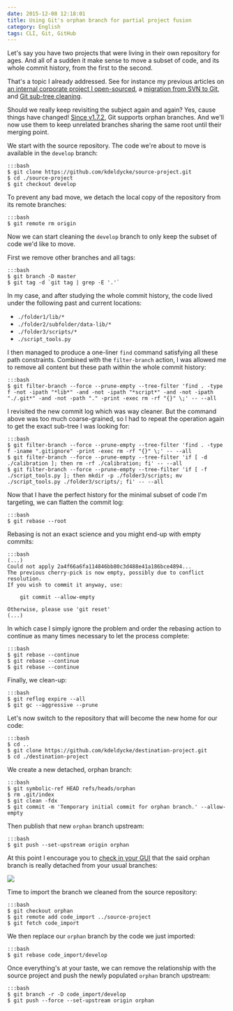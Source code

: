 ```yaml
---
date: 2015-12-08 12:18:01
title: Using Git's orphan branch for partial project fusion
category: English
tags: CLI, Git, GitHub
---
```


Let's say you have two projects that were living in their own repository for
ages. And all of a sudden it make sense to move a subset of code, and its whole
commit history, from the first to the second.

That's a topic I already addressed. See
for instance my previous articles on [an internal corporate project I
open-sourced](http://kevin.deldycke.com/2011/08/how-open-source-an-internal-corporate-project-webping/),
a [migration from SVN to
Git](http://kevin.deldycke.com/2011/04/ftt-migration-subversion-git/), and
[Git sub-tree
cleaning](http://kevin.deldycke.com/2011/02/moving-git-subtree-repository/).

Should we really keep revisiting the subject again and again? Yes, cause things
have changed! [Since v1.7.2](https://git-scm.com/docs/git-checkout/1.7.2), Git
supports orphan branches. And we'll now use them to keep unrelated branches
sharing the same root until their merging point.

We start with the source repository. The code we're about to move is available
in the `develop` branch:

    :::bash
    $ git clone https://github.com/kdeldycke/source-project.git
    $ cd ./source-project
    $ git checkout develop

To prevent any bad move, we detach the local copy of the repository from its
remote branches:

    :::bash
    $ git remote rm origin

Now we can start cleaning the `develop` branch to only keep the subset of code
we'd like to move.

First we remove other branches and all tags:

    :::bash
    $ git branch -D master
    $ git tag -d `git tag | grep -E '.'`

In my case, and after studying the whole commit history, the code lived under
the following past and current locations:

* `./folder1/lib/*`
* `./folder2/subfolder/data-lib/*`
* `./folder3/scripts/*`
* `./script_tools.py`

I then managed to produce a one-liner `find` command satisfying all these path
constraints. Combined with the `filter-branch` action, I was allowed me to
remove all content but these path within the whole commit history:

    :::bash
    $ git filter-branch --force --prune-empty --tree-filter 'find . -type f -not -ipath "*lib*" -and -not -ipath "*script*" -and -not -ipath "./.git*" -and -not -path "." -print -exec rm -rf "{}" \;' -- --all

I revisited the new commit log which was way cleaner. But the command above was
too much coarse-grained, so I had to repeat the operation again to get the
exact sub-tree I was looking for:

    :::bash
    $ git filter-branch --force --prune-empty --tree-filter 'find . -type f -iname ".gitignore" -print -exec rm -rf "{}" \;' -- --all
    $ git filter-branch --force --prune-empty --tree-filter 'if [ -d ./calibration ]; then rm -rf ./calibration; fi' -- --all
    $ git filter-branch --force --prune-empty --tree-filter 'if [ -f ./script_tools.py ]; then mkdir -p ./folder3/scripts; mv ./script_tools.py ./folder3/scripts/; fi' -- --all

Now that I have the perfect history for the minimal subset of code I'm
targeting, we can flatten the commit log:

    :::bash
    $ git rebase --root

Rebasing is not an exact science and you might end-up with empty commits:

    :::bash
    (...)
    Could not apply 2a4f66a6fa114846bb80c3d488e41a186bce4894...
    The previous cherry-pick is now empty, possibly due to conflict resolution.
    If you wish to commit it anyway, use:

        git commit --allow-empty

    Otherwise, please use 'git reset'
    (...)

In which case I simply ignore the problem and order the rebasing action to
continue as many times necessary to let the process complete:

    :::bash
    $ git rebase --continue
    $ git rebase --continue
    $ git rebase --continue

Finally, we clean-up:

    :::bash
    $ git reflog expire --all
    $ git gc --aggressive --prune

Let's now switch to the repository that will become the new home for our code:

    :::bash
    $ cd ..
    $ git clone https://github.com/kdeldycke/destination-project.git
    $ cd ./destination-project

We create a new detached, orphan branch:

    :::bash
    $ git symbolic-ref HEAD refs/heads/orphan
    $ rm .git/index
    $ git clean -fdx
    $ git commit -m 'Temporary initial commit for orphan branch.' --allow-empty

Then publish that new `orphan` branch upstream:

    :::bash
    $ git push --set-upstream origin orphan

At this point I encourage you to [check in your
GUI](https://sixohthree.com/1955/git-subtree-merges-orphaned-branches-and-github)
that the said orphan branch is really detached from your usual branches:

![](/uploads/2015/gitlab-network-view-orphan-branch.png)

Time to import the branch we cleaned from the source repository:

    :::bash
    $ git checkout orphan
    $ git remote add code_import ../source-project
    $ git fetch code_import

We then replace our `orphan` branch by the code we just imported:

    :::bash
    $ git rebase code_import/develop

Once everything's at your taste, we can remove the relationship with the source
project and push the newly populated `orphan` branch upstream:

    :::bash
    $ git branch -r -D code_import/develop
    $ git push --force --set-upstream origin orphan
